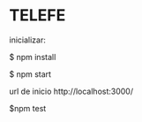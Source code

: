 # TELEFE

inicializar:

$ npm install

$ npm start

url de inicio
http://localhost:3000/

$npm test
